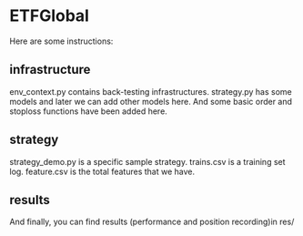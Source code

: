 # ETFGlobal
Here are some instructions:

## infrastructure
env_context.py contains back-testing infrastructures.
strategy.py has some models and later we can add other models here.
And some basic order and stoploss functions have been added here.
## strategy
strategy_demo.py is a specific sample strategy.
trains.csv is a training set log.
feature.csv is the total features that we have.
## results
And finally, you can find results (performance and position recording)in res/
